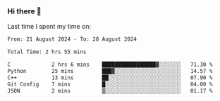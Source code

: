 ### Hi there 👋

<!--
**Grav1tum/Grav1tum** is a ✨ _special_ ✨ repository because its `README.md` (this file) appears on your GitHub profile.

Here are some ideas to get you started:

- 🔭 I’m currently working on ...
- 🌱 I’m currently learning ...
- 👯 I’m looking to collaborate on ...
- 🤔 I’m looking for help with ...
- 💬 Ask me about ...
- 📫 How to reach me: ...
- 😄 Pronouns: ...
- ⚡ Fun fact: ...
-->
Last time I spent my time on:
<!--START_SECTION:waka-->

```txt
From: 21 August 2024 - To: 28 August 2024

Total Time: 2 hrs 55 mins

C             2 hrs 6 mins    █████████████████▓░░░░░░░   71.30 %
Python        25 mins         ███▓░░░░░░░░░░░░░░░░░░░░░   14.57 %
C++           13 mins         ██░░░░░░░░░░░░░░░░░░░░░░░   07.90 %
Git Config    7 mins          █░░░░░░░░░░░░░░░░░░░░░░░░   04.00 %
JSON          2 mins          ▒░░░░░░░░░░░░░░░░░░░░░░░░   01.17 %
```

<!--END_SECTION:waka-->
